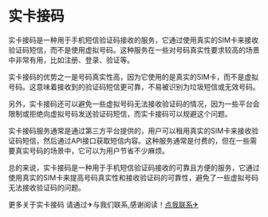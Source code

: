 # 实卡接码

实卡接码是一种用于手机短信验证码接收的服务，它通过使用真实的SIM卡来接收验证码短信，而不是使用虚拟号码。这种服务在一些对号码真实性要求较高的场景中非常有用，比如注册、登录、验证等。

实卡接码的优势之一是号码真实性高，因为它使用的是真实的SIM卡，而不是虚拟号码。这意味着接收到的验证码短信更可靠，不易被识别为垃圾短信或无效号码。

另外，实卡接码还可以避免一些虚拟号码无法接收验证码的情况，因为一些平台会限制或拒绝向虚拟号码发送验证码短信，而实卡接码可以规避这个问题。

实卡接码服务通常是通过第三方平台提供的，用户可以租用真实的SIM卡来接收验证码短信，然后通过API接口获取短信内容。这种服务通常是付费的，但在一些需要真实号码的场景中，它可以为用户节省不少麻烦。

总的来说，实卡接码是一种用于手机短信验证码接收的可靠且方便的服务，它通过使用真实的SIM卡来提高号码真实性和接收验证码的可靠性，避免了一些虚拟号码无法接收验证码的问题。

更多关于实卡接码 请通过✈与我们联系,感谢阅读！[点我联系✈](https://doc.k02.cc)